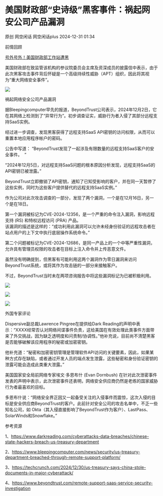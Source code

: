 #  美国财政部“史诗级”黑客事件：祸起网安公司产品漏洞   
原创 网空闲话  网空闲话plus   2024-12-31 01:34  
  
前情回顾  
  
[号外号外！美国财政部工作站遭黑](https://mp.weixin.qq.com/s?__biz=MzkyMjQ5ODk5OA==&mid=2247506439&idx=1&sn=01be29950a80bf8f551b641cc11647d6&scene=21#wechat_redirect)  
  
  
美国财政部在致监管该机构的参议院委员会主席及资深成员的披露信中表示，由于此次黑客攻击事件背后怀疑是一个高级持续性威胁（APT）组织，因此将其视为“重大网络安全事件”。  
  
![](https://mmbiz.qpic.cn/mmbiz_png/0KRmt3K30icUvQNogTl0YWevcVpiaiapgAymF83Cm8ImnpOOdfP3cyiaeQJIwdrQHoeibW4711uicSh72qFtAiaqoqUlQ/640?wx_fmt=png&from=appmsg "")  
  
  
祸起网络安全公司产品漏洞  
  
据Bleepingcomputer早先的报道，BeyondTrust公司表示，2024年12月2日，它在其网络上检测到了“异常行为”。初步调查证实，威胁行为者入侵了其部分远程支持SaaS实例。  
  
经过进一步调查，发现黑客获得了远程支持SaaS API密钥的访问权限，从而可以重置本地应用程序帐户的密码。  
  
公告中写道： “BeyondTrust发现了一起涉及有限数量的远程支持SaaS客户的安全事件。  ”  
  
“2024年12月5日，对远程支持SaaS问题的根本原因分析发现，远程支持SaaS的API密钥已被泄露。”  
  
BeyondTrust立即撤销了API密钥，通知了已知受影响的客户，并在同一天暂停了这些实例，同时为这些客户提供替代的远程支持SaaS实例。”  
  
作为公司对此次攻击调查的一部分，发现了两个漏洞，一个是在12月16日，另一个是在18日。  
  
第一个漏洞被标记为CVE-2024-12356，是一个严重的命令注入漏洞，影响远程支持 (RS) 和特权远程访问 (PRA) 产品。  
该漏洞的描述是这样的：“成功利用此漏洞可以允许未经身份验证的远程攻击者在站点用户的上下文中执行底层操作系统命令。”  
  
第二个问题被标记为CVE-2024-12686，是同一产品上的一个中等严重性漏洞，允许具有管理员权限的攻击者在目标上注入命令并上传恶意文件。  
  
虽然没有明确提到，但黑客有可能利用这两个漏洞作为零日漏洞来访问BeyondTrust系统，或将其作为攻击链的一部分来接触客户。  
  
不过，BeyondTrust当时未在两项咨询报告中将这些漏洞标记为已被积极利用。  
  
![](https://mmbiz.qpic.cn/mmbiz_png/0KRmt3K30icUvQNogTl0YWevcVpiaiapgAy30t1hFPq8XLia6HpfzMStyU0locvNsvzz4gnEoibDc5t6qesDa3PqNVQ/640?wx_fmt=png&from=appmsg "")  
  
![](https://mmbiz.qpic.cn/mmbiz_png/0KRmt3K30icUvQNogTl0YWevcVpiaiapgAy14ficJYTO222Mg9PbIuJKHvibo3AGm1ek51pNNQmjwmZdrt0EIX3ZzGw/640?wx_fmt=png&from=appmsg "")  
  
![](https://mmbiz.qpic.cn/mmbiz_png/0KRmt3K30icUvQNogTl0YWevcVpiaiapgAyxiclJ7XJNWXTHzmZPyRrOD8W8tBTOBaXgbPP1ibJMO5kegP2zj0baTUQ/640?wx_fmt=png&from=appmsg "")  
  
外国专家评论  
  
Dispersive副总裁Lawrence Pingree在提供给Dark Reading的声明中表示：“XXXX经常否认对网络间谍事件负责，这给美国在有效处理此类事件方面带来了外交挑战，因为缺乏透明度和问责制/协调性。”他补充说，目前尚不清楚黑客是否能够破解该应用程序的秘密或加密密钥。  
  
他补充道：“秘密和加密密钥管理是管理软件API访问的关键要素，因此，如果某种方式存在缺陷，或者通过开发人员的端点发生泄露，这些秘密和身份验证密钥的泄露可能会造成此类重大泄露。”  
  
美国国家安全局前网络专家埃文·多恩布什 (Evan Dornbush) 在针对此次泄密事件发表的声明中表示，此次泄密事件还表明，网络安全供应商仍然是老练的国家威胁行为者最喜欢的目标。  
  
多恩布什说：“网络安全界正因又一起备受关注的入侵事件而震惊，这次入侵的目标是安全供应商BeyondTrust的客户。此前针对安全公司的攻击名单中，不乏一些知名公司，如 Okta（其入侵直接影响了BeyondTrust作为客户）、LastPass、SolarWinds和Snowflake。”  
  
  
参考资源  
  
1、https://www.darkreading.com/cyberattacks-data-breaches/chinese-state-hackers-breach-us-treasury-department  
  
2、https://www.bleepingcomputer.com/news/security/us-treasury-department-breached-through-remote-support-platform/  
  
3、https://techcrunch.com/2024/12/30/us-treasury-says-china-stole-documents-in-major-cyberattack/  
  
4、https://www.beyondtrust.com/remote-support-saas-service-security-investigation  
  
